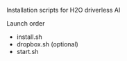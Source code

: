 Installation scripts for H2O driverless AI

Launch order

- install.sh
- dropbox.sh (optional)
- start.sh